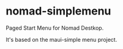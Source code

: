 # nomad-simplemenu
Paged Start Menu for Nomad Destkop.

It's based on the maui-simple menu project.
